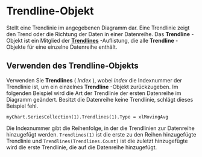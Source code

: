 
# Trendline-Objekt

Stellt eine Trendlinie im angegebenen Diagramm dar. Eine Trendlinie zeigt den Trend oder die Richtung der Daten in einer Datenreihe. Das  **Trendline** -Objekt ist ein Mitglied der **[Trendlines](4b12461a-65a2-c535-e98d-ff68ffa5919c.md)** -Auflistung, die alle **Trendline** -Objekte für eine einzelne Datenreihe enthält.


## Verwenden des Trendline-Objekts

Verwenden Sie  **Trendlines** ( _Index_ ), wobei _Index_ die Indexnummer der Trendlinie ist, um ein einzelnes **Trendline** -Objekt zurückzugeben. Im folgenden Beispiel wird die Art der Trendlinie der ersten Datenreihe im Diagramm geändert. Besitzt die Datenreihe keine Trendlinie, schlägt dieses Beispiel fehl.


```
myChart.SeriesCollection(1).Trendlines(1).Type = xlMovingAvg
```

Die Indexnummer gibt die Reihenfolge, in der die Trendlinien zur Datenreihe hinzugefügt werden.  `Trendlines(1)` ist die erste zu den Reihen hinzugefügte Trendlinie und `Trendlines(Trendlines.Count)` ist die zuletzt hinzugefügte wird die erste Trendlinie, die auf die Datenreihe hinzugefügt.

